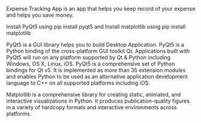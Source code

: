 Expense Tracking App is an app that helps you keep record of your expense and helps you save money.

Install PyQt5 using pip install pyqt5 and Install matplotlib using pip install matplotlib

PyQt5 is a GUI library helps you to build Desktop Application. PyQt5 is a Python binding of the cross-platform GUI toolkit Qt. Applications built with PyQt5 will run on any platform supported by Qt & Python including Windows, OS X, Linux, iOS. PyQt5 is a comprehensive set of Python bindings for Qt v5. It is implemented as more than 35 extension modules and enables Python to be used as an alternative application development language to C++ on all supported platforms including iOS.

Matplotlib is a comprehensive library for creating static, animated, and interactive visualizations in Python. It produces publication-quality figures in a variety of hardcopy formats and interactive environments across platforms.
